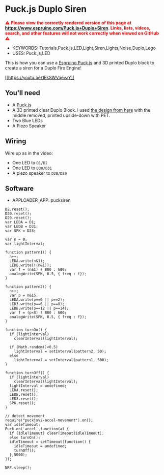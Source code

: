 <!--- Copyright (c) 2020 Gordon Williams, Pur3 Ltd. See the file LICENSE for copying permission. -->
Puck.js Duplo Siren
===================

<span style="color:red">:warning: **Please view the correctly rendered version of this page at https://www.espruino.com/Puck.js+Duplo+Siren. Links, lists, videos, search, and other features will not work correctly when viewed on GitHub** :warning:</span>

* KEYWORDS: Tutorials,Puck.js,LED,Light,Siren,Lights,Noise,Duplo,Lego
* USES: Puck.js,LED

This is how you can use a [Espruino Puck.js](/Puck.js) and 3D printed Duplo block to create a siren for a Duplo Fire Engine!

[[https://youtu.be/1EkSWVqevaY]]

You'll need
-----------

* A [Puck.js](/Puck.js)
* A 3D printed clear Duplo Block. I used [the design from here](https://www.thingiverse.com/thing:116411/files)
with the middle removed, printed upside-down with PET.
* Two Blue LEDs
* A Piezo Speaker


Wiring
------

Wire up as in the video:

* One LED to `D1/D2`
* One LED to `D30/D31`
* A piezo speaker to `D28/D29`


Software
--------

* APPLOADER_APP: pucksiren


```
D2.reset();
D30.reset();
D29.reset();
var LEDA = D1;
var LEDB = D31;
var SPK = D28;

var n = 0;
var lightInterval;

function pattern1() {
  n++;
  LEDA.write(n&1);
  LEDB.write(!(n&1));
  var f = (n&1) ? 800 : 600;
  analogWrite(SPK, 0.5, { freq : f});
}

function pattern2() {
  n++;
  var p = n&15;
  LEDA.write(p==0 || p==2);
  LED3.write(p==6 || p==8);
  LEDB.write(p==12 || p==14);
  var f = (p<8) ? 800 : 600;
  analogWrite(SPK, 0.5, { freq : f});
}

function turnOn() {
  if (lightInterval)
    clearInterval(lightInterval);

  if (Math.random()<0.5)
    lightInterval = setInterval(pattern2, 50);
  else
    lightInterval = setInterval(pattern1, 500);
}

function turnOff() {
  if (lightInterval)
    clearInterval(lightInterval);
  lightInterval = undefined;
  LEDA.reset();
  LEDB.reset();
  LED3.reset();
  SPK.reset();
}

// detect movement
require("puckjsv2-accel-movement").on();
var idleTimeout;
Puck.on('accel',function(a) {
  if (idleTimeout) clearTimeout(idleTimeout);
  else turnOn();
  idleTimeout = setTimeout(function() {
    idleTimeout = undefined;
    turnOff();
  },5000);
});

NRF.sleep();
```

